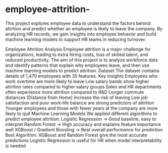 # employee-attrition-
This project explores employee data to understand the factors behind attrition and predict whether an employee is likely to leave the company. By analyzing HR records, we gain insights into employee behavior and build machine learning models to support HR teams in reducing turnover.

Employee Attrition Analysis
Employee attrition is a major challenge for organizations, leading to extra hiring costs, loss of skilled talent, and reduced productivity. The aim of this project is to analyze workforce data and identify patterns that explain why employees leave, and then use machine learning models to predict attrition.
Dataset
The dataset contains details of 1,470 employees with 35 features. 
Key Insights
Employees who work overtime are more likely to leave
Low salary bands show higher attrition rates compared to higher salary groups
Sales and HR departments often experience more attrition compared to R&D
Longer commute distances (Distance from Home) increase the risk of leaving
Low job satisfaction and poor work-life balance are strong predictors of attrition
Younger employees and those with fewer years at the company are more likely to quit
Machine Learning Models
We applied different algorithms to predict employee attrition:
Logistic Regression → Good baseline, easy to interpret
Random Forest → High accuracy and explains feature importance well
XGBoost / Gradient Boosting → Best overall performance for prediction
Best Algorithm:
XGBoost and Random Forest give the most accurate predictions
Logistic Regression is useful for HR when model interpretability is needed
